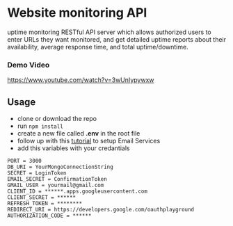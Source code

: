 # Website monitoring API 
uptime monitoring RESTful API server which allows authorized users to enter URLs they want monitored, and get detailed uptime reports about their availability, average response time, and total uptime/downtime.

### Demo Video
https://www.youtube.com/watch?v=3wUnIypywxw

## Usage
- clone or download the repo
- run ```npm install```
- create a new file called **.env** in the root file
- follow up with this [tutorial](https://www.youtube.com/watch?v=-rcRf7yswfM&list=LL&index=3) to setup Email Services
- add this variables with your credantials

```
PORT = 3000
DB_URI = YourMongoConnectionString
SECRET = LoginToken
EMAIL_SECRET = ConfirmationToken
GMAIL_USER = yourmail@gmail.com
CLIENT_ID = ******.apps.googleusercontent.com
CLIENT_SECRET = ******
REFRESH_TOKEN = ********
REDIRECT_URI = https://developers.google.com/oauthplayground
AUTHORIZATION_CODE = ******

```